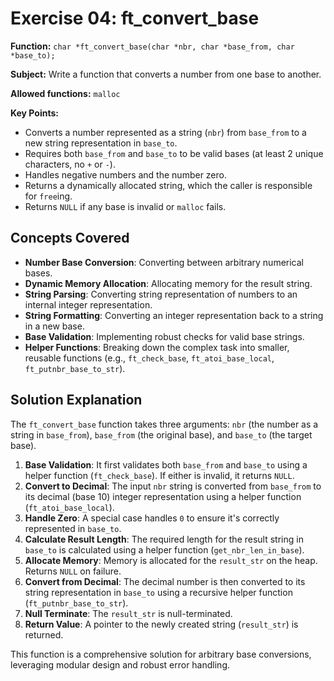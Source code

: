 # Exercise 04: ft_convert_base

**Function:** `char *ft_convert_base(char *nbr, char *base_from, char *base_to);`

**Subject:** Write a function that converts a number from one base to another.

**Allowed functions:** `malloc`

**Key Points:**
-   Converts a number represented as a string (`nbr`) from `base_from` to a new string representation in `base_to`.
-   Requires both `base_from` and `base_to` to be valid bases (at least 2 unique characters, no `+` or `-`).
-   Handles negative numbers and the number zero.
-   Returns a dynamically allocated string, which the caller is responsible for `free`ing.
-   Returns `NULL` if any base is invalid or `malloc` fails.

## Concepts Covered

-   **Number Base Conversion**: Converting between arbitrary numerical bases.
-   **Dynamic Memory Allocation**: Allocating memory for the result string.
-   **String Parsing**: Converting string representation of numbers to an internal integer representation.
-   **String Formatting**: Converting an integer representation back to a string in a new base.
-   **Base Validation**: Implementing robust checks for valid base strings.
-   **Helper Functions**: Breaking down the complex task into smaller, reusable functions (e.g., `ft_check_base`, `ft_atoi_base_local`, `ft_putnbr_base_to_str`).

## Solution Explanation

The `ft_convert_base` function takes three arguments: `nbr` (the number as a string in `base_from`), `base_from` (the original base), and `base_to` (the target base).

1.  **Base Validation**: It first validates both `base_from` and `base_to` using a helper function (`ft_check_base`). If either is invalid, it returns `NULL`.
2.  **Convert to Decimal**: The input `nbr` string is converted from `base_from` to its decimal (base 10) integer representation using a helper function (`ft_atoi_base_local`).
3.  **Handle Zero**: A special case handles `0` to ensure it's correctly represented in `base_to`.
4.  **Calculate Result Length**: The required length for the result string in `base_to` is calculated using a helper function (`get_nbr_len_in_base`).
5.  **Allocate Memory**: Memory is allocated for the `result_str` on the heap. Returns `NULL` on failure.
6.  **Convert from Decimal**: The decimal number is then converted to its string representation in `base_to` using a recursive helper function (`ft_putnbr_base_to_str`).
7.  **Null Terminate**: The `result_str` is null-terminated.
8.  **Return Value**: A pointer to the newly created string (`result_str`) is returned.

This function is a comprehensive solution for arbitrary base conversions, leveraging modular design and robust error handling.
